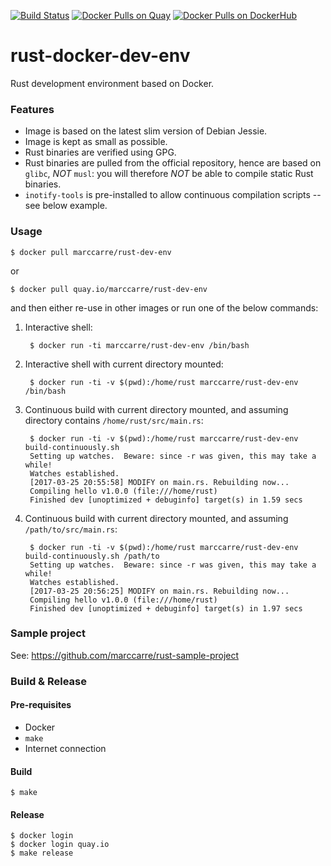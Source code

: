 [![Build Status](https://travis-ci.org/marccarre/rust-docker-dev-env.svg?branch=master)](https://travis-ci.org/marccarre/rust-docker-dev-env)
[![Docker Pulls on Quay](https://quay.io/repository/marccarre/rust-dev-env/status "Docker Repository on Quay")](https://quay.io/repository/marccarre/rust-dev-env)
[![Docker Pulls on DockerHub](https://img.shields.io/docker/pulls/marccarre/rust-dev-env.svg?maxAge=604800)](https://hub.docker.com/r/marccarre/rust-dev-env/)

# rust-docker-dev-env
Rust development environment based on Docker.

### Features

- Image is based on the latest slim version of Debian Jessie.
- Image is kept as small as possible.
- Rust binaries are verified using GPG.
- Rust binaries are pulled from the official repository, hence are based on `glibc`, *NOT* `musl`: you will therefore *NOT* be able to compile static Rust binaries.
- `inotify-tools` is pre-installed to allow continuous compilation scripts -- see below example.

### Usage

    $ docker pull marccarre/rust-dev-env

or

    $ docker pull quay.io/marccarre/rust-dev-env

and then either re-use in other images or run one of the below commands:

1. Interactive shell:

        $ docker run -ti marccarre/rust-dev-env /bin/bash

2. Interactive shell with current directory mounted:

        $ docker run -ti -v $(pwd):/home/rust marccarre/rust-dev-env /bin/bash

3. Continuous build with current directory mounted, and assuming directory contains `/home/rust/src/main.rs`:

        $ docker run -ti -v $(pwd):/home/rust marccarre/rust-dev-env build-continuously.sh
        Setting up watches.  Beware: since -r was given, this may take a while!
        Watches established.
        [2017-03-25 20:55:58] MODIFY on main.rs. Rebuilding now...
        Compiling hello v1.0.0 (file:///home/rust)
        Finished dev [unoptimized + debuginfo] target(s) in 1.59 secs

4. Continuous build with current directory mounted, and assuming `/path/to/src/main.rs`:

        $ docker run -ti -v $(pwd):/home/rust marccarre/rust-dev-env build-continuously.sh /path/to
        Setting up watches.  Beware: since -r was given, this may take a while!
        Watches established.
        [2017-03-25 20:56:25] MODIFY on main.rs. Rebuilding now...
        Compiling hello v1.0.0 (file:///home/rust)
        Finished dev [unoptimized + debuginfo] target(s) in 1.97 secs

### Sample project

See: https://github.com/marccarre/rust-sample-project

### Build & Release

#### Pre-requisites
- Docker
- `make`
- Internet connection

#### Build
```
$ make
```

#### Release
```
$ docker login
$ docker login quay.io
$ make release
```